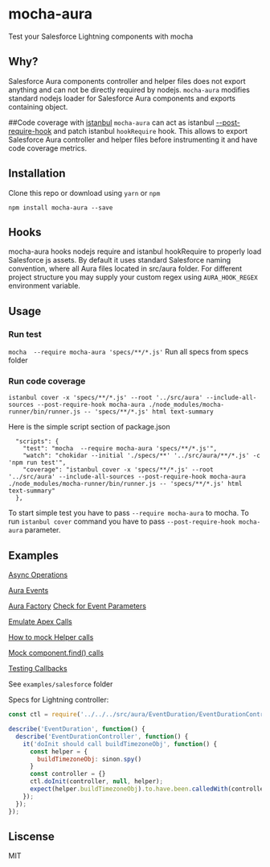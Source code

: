# mocha-aura

Test your Salesforce Lightning components with mocha

## Why?
Salesforce Aura components controller and helper files does not export anything and can not be directly required by nodejs. `mocha-aura` modifies standard nodejs loader for Salesforce Aura components and exports containing object.

##Code coverage with [istanbul](https://github.com/gotwarlost/istanbul)
`mocha-aura` can act as istanbul [--post-require-hook](http://gotwarlost.github.io/istanbul/public/apidocs/classes/Hook.html) and patch istanbul `hookRequire` hook. This allows to export Salesforce Aura controller and helper files before instrumenting it and have code coverage metrics.

## Installation

Clone this repo or download using `yarn` or `npm`

```
npm install mocha-aura --save
```

## Hooks

mocha-aura hooks nodejs require and istanbul hookRequire to properly load Salesforce js assets. By default it uses standard Salesforce naming convention, where all Aura files located in src/aura folder.
For different project structure you may supply your custom regex using `AURA_HOOK_REGEX` environment variable.

## Usage

### Run test 
`mocha  --require mocha-aura 'specs/**/*.js'`
Run all specs from specs folder

### Run code coverage
`istanbul cover -x 'specs/**/*.js' --root '../src/aura' --include-all-sources --post-require-hook mocha-aura ./node_modules/mocha-runner/bin/runner.js -- 'specs/**/*.js' html text-summary`


Here is the simple script section of package.json
```
  "scripts": {
    "test": "mocha  --require mocha-aura 'specs/**/*.js'",
    "watch": "chokidar --initial './specs/**' '../src/aura/**/*.js' -c 'npm run test'",
    "coverage": "istanbul cover -x 'specs/**/*.js' --root '../src/aura' --include-all-sources --post-require-hook mocha-aura ./node_modules/mocha-runner/bin/runner.js -- 'specs/**/*.js' html text-summary"
  },
```

To start simple test you have to pass `--require mocha-aura` to mocha. To run `istanbul cover` command you have to pass `--post-require-hook mocha-aura` parameter.


## Examples
[Async Operations](https://github.com/yury-sannikov/mocha-aura/wiki/Async-Operations)

[Aura Events](https://github.com/yury-sannikov/mocha-aura/wiki/Aura-Events)

[Aura Factory](https://github.com/yury-sannikov/mocha-aura/wiki/Aura-Factory)
[Check for Event Parameters](https://github.com/yury-sannikov/mocha-aura/wiki/Check-for-Event-Parameters)

[Emulate Apex Calls](https://github.com/yury-sannikov/mocha-aura/wiki/Emulate-Apex-Calls)

[How to mock Helper calls](https://github.com/yury-sannikov/mocha-aura/wiki/How-to-mock-Helper-calls)

[Mock component.find() calls](https://github.com/yury-sannikov/mocha-aura/wiki/Mock-component.find-calls)

[Testing Callbacks](https://github.com/yury-sannikov/mocha-aura/wiki/Testing-Callbacks)


See `examples/salesforce` folder

Specs for Lightning controller:

```javascript
const ctl = require('../../../src/aura/EventDuration/EventDurationController');

describe('EventDuration', function() {
  describe('EventDurationController', function() {
    it('doInit should call buildTimezoneObj', function() {
      const helper = {
        buildTimezoneObj: sinon.spy()
      }
      const controller = {}
      ctl.doInit(controller, null, helper);
      expect(helper.buildTimezoneObj).to.have.been.calledWith(controller);
    });
  });
});
```


## Liscense

MIT